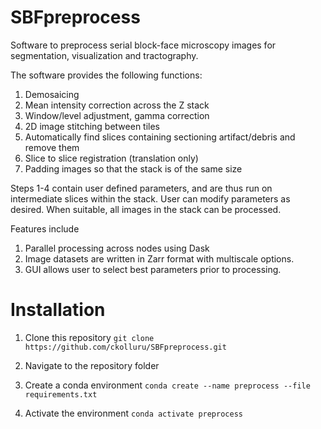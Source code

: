 # SBFpreprocess
Software to preprocess serial block-face microscopy images for segmentation, visualization and tractography.

The software provides the following functions:
1. Demosaicing
2. Mean intensity correction across the Z stack
3. Window/level adjustment, gamma correction
4. 2D image stitching between tiles 
5. Automatically find slices containing sectioning artifact/debris and remove them
6. Slice to slice registration (translation only)
7. Padding images so that the stack is of the same size

Steps 1-4 contain user defined parameters, and are thus run on intermediate slices within the stack.
User can modify parameters as desired.
When suitable, all images in the stack can be processed. 

Features include 
1. Parallel processing across nodes using Dask
2. Image datasets are written in Zarr format with multiscale options.
3. GUI allows user to select best parameters prior to processing.

# Installation
1. Clone this repository
```git clone https://github.com/ckolluru/SBFpreprocess.git```

2. Navigate to the repository folder

3. Create a conda environment
```conda create --name preprocess --file requirements.txt```

4. Activate the environment
```conda activate preprocess```
